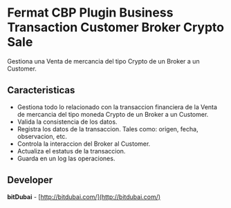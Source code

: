# Fermat CBP Plugin Business Transaction Customer Broker Crypto Sale

Gestiona una Venta de mercancia del tipo Crypto de un Broker a un Customer.

## Caracteristicas
* Gestiona todo lo relacionado con la transaccion financiera de la Venta de mercancia del tipo moneda Crypto de un Broker a un Customer.
* Valida la consistencia de los datos.
* Registra los datos de la transaccion.  Tales como: origen, fecha, observacion, etc.
* Controla la interaccion del Broker al Customer.
* Actualiza el estatus de la transaccion.
* Guarda en un log las operaciones.

## Developer

**bitDubai** - [http://bitdubai.com/](http://bitdubai.com/)
